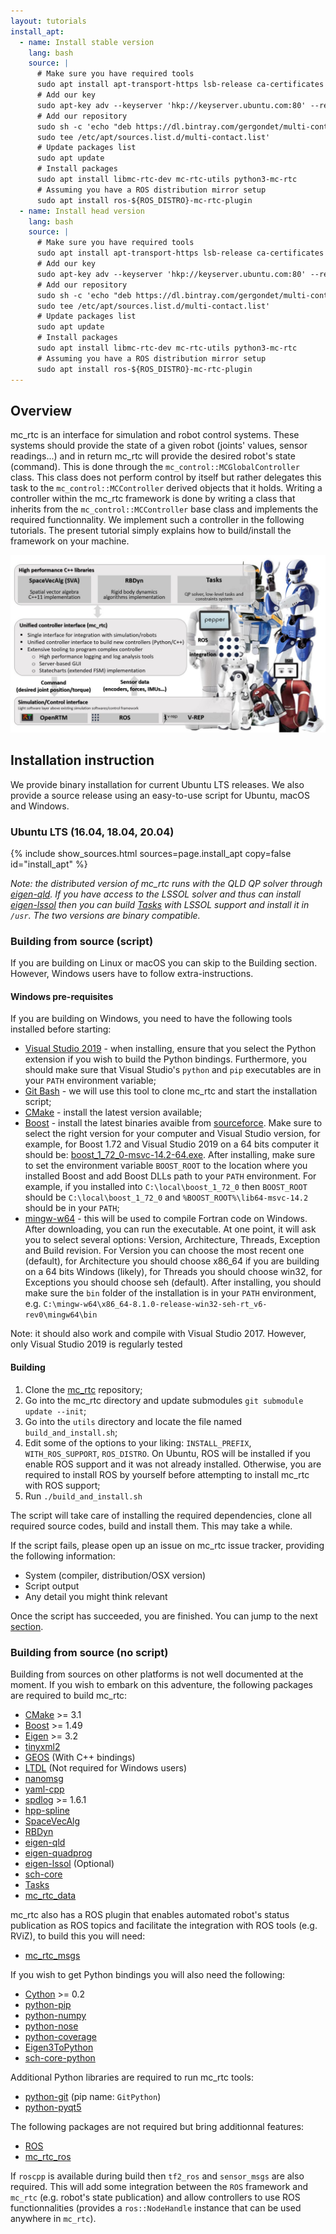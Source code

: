 ```yaml
---
layout: tutorials
install_apt:
  - name: Install stable version
    lang: bash
    source: |
      # Make sure you have required tools
      sudo apt install apt-transport-https lsb-release ca-certificates gnupg
      # Add our key
      sudo apt-key adv --keyserver 'hkp://keyserver.ubuntu.com:80' --recv-key 892EA6EE273707C6495A6FB6220D644C64666806
      # Add our repository
      sudo sh -c 'echo "deb https://dl.bintray.com/gergondet/multi-contact-release $(lsb_release -sc) main" | \
      sudo tee /etc/apt/sources.list.d/multi-contact.list'
      # Update packages list
      sudo apt update
      # Install packages
      sudo apt install libmc-rtc-dev mc-rtc-utils python3-mc-rtc
      # Assuming you have a ROS distribution mirror setup
      sudo apt install ros-${ROS_DISTRO}-mc-rtc-plugin
  - name: Install head version
    lang: bash
    source: |
      # Make sure you have required tools
      sudo apt install apt-transport-https lsb-release ca-certificates gnupg
      # Add our key
      sudo apt-key adv --keyserver 'hkp://keyserver.ubuntu.com:80' --recv-key 892EA6EE273707C6495A6FB6220D644C64666806
      # Add our repository
      sudo sh -c 'echo "deb https://dl.bintray.com/gergondet/multi-contact-head $(lsb_release -sc) main" | \
      sudo tee /etc/apt/sources.list.d/multi-contact.list'
      # Update packages list
      sudo apt update
      # Install packages
      sudo apt install libmc-rtc-dev mc-rtc-utils python3-mc-rtc
      # Assuming you have a ROS distribution mirror setup
      sudo apt install ros-${ROS_DISTRO}-mc-rtc-plugin
---
```


## Overview

mc\_rtc is an interface for simulation and robot control systems. These systems should provide the state of a given robot (joints' values, sensor readings...) and in return mc\_rtc will provide the desired robot's state (command). This is done through the `mc_control::MCGlobalController` class. This class does not perform control by itself but rather delegates this task to the `mc_control::MCController` derived objects that it holds. Writing a controller within the mc\_rtc framework is done by writing a class that inherits from the `mc_control::MCController` base class and implements the required functionnality. We implement such a controller in the following tutorials. The present tutorial simply explains how to build/install the framework on your machine.

<img src="img/mc_rtc_architecture.jpg" alt="architecture_overview" class="img-fluid" />

## Installation instruction

We provide binary installation for current Ubuntu LTS releases. We also provide a source release using an easy-to-use script for Ubuntu, macOS and Windows.

### Ubuntu LTS (16.04, 18.04, 20.04)

{% include show_sources.html sources=page.install_apt copy=false id="install_apt" %}

*Note: the distributed version of mc\_rtc runs with the QLD QP solver through [eigen-qld](https://github.com/jrl-umi3218/eigen-qld). If you have access to the LSSOL solver and thus can install [eigen-lssol](https://gite.lirmm.fr/multi-contact/eigen-lssol) then you can build [Tasks](https://github.com/jrl-umi3218/Tasks) with LSSOL support and install it in `/usr`. The two versions are binary compatible.*

### Building from source (script)

If you are building on Linux or macOS you can skip to the Building section. However, Windows users have to follow extra-instructions.

#### Windows pre-requisites

If you are building on Windows, you need to have the following tools installed before starting:
- [Visual Studio 2019](https://visualstudio.microsoft.com/vs/) - when installing, ensure that you select the Python extension if you wish to build the Python bindings. Furthermore, you should make sure that Visual Studio's `python` and `pip` executables are in your `PATH` environment variable;
- [Git Bash](https://git-scm.com/download/win) - we will use this tool to clone mc\_rtc and start the installation script;
- [CMake](https://cmake.org/download/) - install the latest version available;
- [Boost](https://www.boost.org/) - install the latest binaries avaible from [sourceforce](https://sourceforge.net/projects/boost/files/boost-binaries/). Make sure to select the right version for your computer and Visual Studio version, for example, for Boost 1.72 and Visual Studio 2019 on a 64 bits computer it should be: [boost_1_72_0-msvc-14.2-64.exe](https://sourceforge.net/projects/boost/files/boost-binaries/1.72.0/boost_1_72_0-msvc-14.2-64.exe/download). After installing, make sure to set the environment variable `BOOST_ROOT` to the location where you installed Boost and add Boost DLLs path to your `PATH` environment. For example, if you installed into `C:\local\boost_1_72_0` then `BOOST_ROOT` should be `C:\local\boost_1_72_0` and `%BOOST_ROOT%\lib64-msvc-14.2` should be in your `PATH`;
- [mingw-w64](https://sourceforge.net/projects/mingw-w64/files/Toolchains%20targetting%20Win32/Personal%20Builds/mingw-builds/installer/mingw-w64-install.exe/download) - this will be used to compile Fortran code on Windows. After downloading, you can run the executable. At one point, it will ask you to select several options: Version, Architecture, Threads, Exception and Build revision. For Version you can choose the most recent one (default), for Architecture you should choose x86\_64 if you are building on a 64 bits Windows (likely), for Threads you should choose win32, for Exceptions you should choose seh (default). After installing, you should make sure the `bin` folder of the installation is in your `PATH` environment, e.g. `C:\mingw-w64\x86_64-8.1.0-release-win32-seh-rt_v6-rev0\mingw64\bin`

Note: it should also work and compile with Visual Studio 2017. However, only Visual Studio 2019 is regularly tested

#### Building

1. Clone the [mc\_rtc](https://github.com/jrl-umi3218/mc_rtc) repository;
2. Go into the mc\_rtc directory and update submodules `git submodule update --init`;
3. Go into the `utils` directory and locate the file named `build_and_install.sh`;
4. Edit some of the options to your liking: `INSTALL_PREFIX`, `WITH_ROS_SUPPORT`, `ROS_DISTRO`. On Ubuntu, ROS will be installed if you enable ROS support and it was not already installed. Otherwise, you are required to install ROS by yourself before attempting to install mc\_rtc with ROS support;
5. Run `./build_and_install.sh`

The script will take care of installing the required dependencies, clone all required source codes, build and install them. This may take a while.

If the script fails, please open up an issue on mc\_rtc issue tracker, providing the following information:
- System (compiler, distribution/OSX version)
- Script output
- Any detail you might think relevant

Once the script has succeeded, you are finished. You can jump to the next [section]({{site.baseurl}}/tutorials/introduction/configuration.html).

### Building from source (no script)

Building from sources on other platforms is not well documented at the moment. If you wish to embark on this adventure, the following packages are required to build mc\_rtc:
- [CMake](https://cmake.org/) >= 3.1
- [Boost](https://www.boost.org/) >= 1.49
- [Eigen](http://eigen.tuxfamily.org/index.php?title=Main_Page) >= 3.2
- [tinyxml2](https://github.com/leethomason/tinyxml2)
- [GEOS](https://trac.osgeo.org/geos) (With C++ bindings)
- [LTDL](https://www.gnu.org/software/libtool/manual/html_node/Libltdl-interface.html) (Not required for Windows users)
- [nanomsg](https://github.com/nanomsg/nanomsg)
- [yaml-cpp](https://github.com/jbeder/yaml-cpp)
- [spdlog](https://github.com/gabime/spdlog/) >= 1.6.1
- [hpp-spline](https://github.com/humanoid-path-planner/hpp-spline)
- [SpaceVecAlg](https://github.com/jrl-umi3218/SpaceVecAlg)
- [RBDyn](https://github.com/jrl-umi3218/RBDyn)
- [eigen-qld](https://github.com/jrl-umi3218/eigen-qld)
- [eigen-quadprog](https://github.com/jrl-umi3218/eigen-quadprog)
- [eigen-lssol](https://gite.lirmm.fr/multi-contact/eigen-lssol) (Optional)
- [sch-core](https://github.com/jrl-umi3218/sch-core)
- [Tasks](https://github.com/jrl-umi3218/Tasks)
- [mc_rtc_data](https://github.com/jrl-umi3218/mc_rtc_data)

mc\_rtc also has a ROS plugin that enables automated robot's status publication as ROS topics and facilitate the integration with ROS tools (e.g. RViZ), to build this you will need:

 * [mc_rtc_msgs](https://github.com/jrl-umi3218/mc_rtc_msgs)

If you wish to get Python bindings you will also need the following:
 * [Cython](http://cython.org/) >= 0.2
 * [python-pip]()
 * [python-numpy]()
 * [python-nose]()
 * [python-coverage]()
 * [Eigen3ToPython](https://github.com/jrl-umi3218/Eigen3ToPython)
 * [sch-core-python](https://github.com/jrl-umi3218/sch-core-python)

Additional Python libraries are required to run mc\_rtc tools:
 * [python-git]() (pip name: `GitPython`)
 * [python-pyqt5]()

The following packages are not required but bring additionnal features:
- [ROS](http://www.ros.org/)
- [mc\_rtc\_ros](https://github.com/jrl-umi3218/mc_rtc_ros)

If `roscpp` is available during build then `tf2_ros` and `sensor_msgs` are also required. This will add some integration between the `ROS` framework and `mc_rtc` (e.g. robot's state publication) and allow controllers to use ROS functionnalities (provides a `ros::NodeHandle` instance that can be used anywhere in `mc_rtc`).
